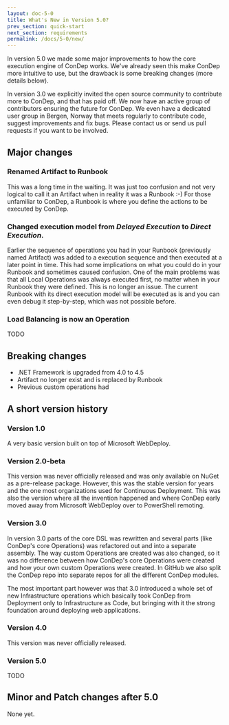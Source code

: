 ```yaml
---
layout: doc-5-0
title: What's New in Version 5.0?
prev_section: quick-start
next_section: requirements
permalink: /docs/5-0/new/
---
```


In version 5.0 we made some major improvements to how the core execution engine of ConDep works. We've already seen this make ConDep more intuitive to use, but the drawback is some breaking changes (more details below).

In version 3.0 we explicitly invited the open source community to contribute more to ConDep, and that has paid off. We now have an active group of contributors ensuring the future for ConDep. We even have a dedicated user group in Bergen, Norway that meets regularly to contribute code, suggest improvements and fix bugs. Please contact us or send us pull requests if you want to be involved.

## Major changes

### Renamed Artifact to Runbook
This was a long time in the waiting. It was just too confusion and not very logical to call it an Artifact when in reality it was a Runbook :-) For those unfamiliar to ConDep, a Runbook is where you define the actions to be executed by ConDep.

### Changed execution model from _Delayed Execution_ to _Direct Execution_.
Earlier the sequence of operations you had in your Runbook (previously named Artifact) was added to a execution sequence and then executed at a later point in time. This had some implications on what you could do in your Runbook and sometimes caused confusion. One of the main problems was that all Local Operations was always executed first, no matter when in your Runbook they were defined. This is no longer an issue. The current Runbook with its direct execution model will be executed as is and you can even debug it step-by-step, which was not possible before.

### Load Balancing is now an Operation
TODO

## Breaking changes

* .NET Framework is upgraded from 4.0 to 4.5
* Artifact no longer exist and is replaced by Runbook
* Previous custom operations had

## A short version history

### Version 1.0
A very basic version built on top of Microsoft WebDeploy.

### Version 2.0-beta
This version was never officially released and was only available on NuGet as a
pre-release package. However, this was the stable version for years and the
one most organizations used for Continuous Deployment. This was also the version where all the invention happened and where ConDep early moved away from Microsoft WebDeploy over to PowerShell remoting.

### Version 3.0
In version 3.0 parts of the core DSL was rewritten and several parts (like ConDep's core Operations) was refactored out and into a separate assembly. The way custom Operations are created was also changed, so it was no difference between how ConDep's core Operations were created and how your own custom Operations were created. In GitHub we also split the ConDep repo into separate repos for all the different ConDep modules.

The most important part however was that 3.0 introduced a whole set of new Infrastructure operations which basically took ConDep from Deployment only to Infrastructure as Code, but bringing with it the strong foundation around deploying web applications.

### Version 4.0
This version was never officially released.

### Version 5.0
TODO

## Minor and Patch changes after 5.0

None yet.

